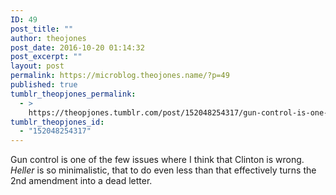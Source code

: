 ```yaml
---
ID: 49
post_title: ""
author: theojones
post_date: 2016-10-20 01:14:32
post_excerpt: ""
layout: post
permalink: https://microblog.theojones.name/?p=49
published: true
tumblr_theopjones_permalink:
  - >
    https://theopjones.tumblr.com/post/152048254317/gun-control-is-one-of-the-few-issues-where-i-think
tumblr_theopjones_id:
  - "152048254317"
---
```

<p>Gun control is one of the few issues where I think that Clinton is wrong. <i>Heller</i> is so minimalistic, that to do even less than that effectively turns the 2nd amendment into a dead letter. </p>